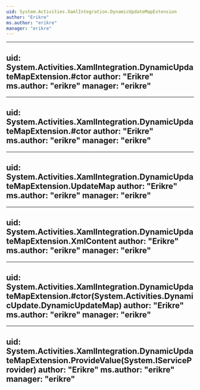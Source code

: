 ```yaml
---
uid: System.Activities.XamlIntegration.DynamicUpdateMapExtension
author: "Erikre"
ms.author: "erikre"
manager: "erikre"
---
```


---
uid: System.Activities.XamlIntegration.DynamicUpdateMapExtension.#ctor
author: "Erikre"
ms.author: "erikre"
manager: "erikre"
---

---
uid: System.Activities.XamlIntegration.DynamicUpdateMapExtension.#ctor
author: "Erikre"
ms.author: "erikre"
manager: "erikre"
---

---
uid: System.Activities.XamlIntegration.DynamicUpdateMapExtension.UpdateMap
author: "Erikre"
ms.author: "erikre"
manager: "erikre"
---

---
uid: System.Activities.XamlIntegration.DynamicUpdateMapExtension.XmlContent
author: "Erikre"
ms.author: "erikre"
manager: "erikre"
---

---
uid: System.Activities.XamlIntegration.DynamicUpdateMapExtension.#ctor(System.Activities.DynamicUpdate.DynamicUpdateMap)
author: "Erikre"
ms.author: "erikre"
manager: "erikre"
---

---
uid: System.Activities.XamlIntegration.DynamicUpdateMapExtension.ProvideValue(System.IServiceProvider)
author: "Erikre"
ms.author: "erikre"
manager: "erikre"
---
